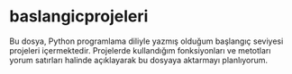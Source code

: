 # baslangicprojeleri
Bu dosya, Python programlama diliyle yazmış olduğum başlangıç seviyesi projeleri içermektedir.
Projelerde kullandığım fonksiyonları ve metotları yorum satırları halinde açıklayarak bu dosyaya aktarmayı planlıyorum.
